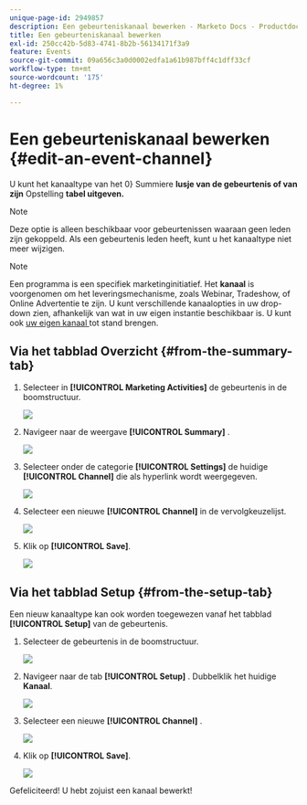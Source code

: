 ```yaml
---
unique-page-id: 2949857
description: Een gebeurteniskanaal bewerken - Marketo Docs - Productdocumentatie
title: Een gebeurteniskanaal bewerken
exl-id: 250cc42b-5d83-4741-8b2b-56134171f3a9
feature: Events
source-git-commit: 09a656c3a0d0002edfa1a61b987bff4c1dff33cf
workflow-type: tm+mt
source-wordcount: '175'
ht-degree: 1%

---
```


# Een gebeurteniskanaal bewerken {#edit-an-event-channel}

U kunt het kanaaltype van het 0&rbrace; Summiere **lusje van de gebeurtenis of van zijn** Opstelling **tabel uitgeven.**

>[!NOTE]
>
>Deze optie is alleen beschikbaar voor gebeurtenissen waaraan geen leden zijn gekoppeld. Als een gebeurtenis leden heeft, kunt u het kanaaltype niet meer wijzigen.

>[!NOTE]
>
>Een programma is een specifiek marketinginitiatief. Het **kanaal** is voorgenomen om het leveringsmechanisme, zoals Webinar, Tradeshow, of Online Advertentie te zijn. U kunt verschillende kanaalopties in uw drop-down zien, afhankelijk van wat in uw eigen instantie beschikbaar is. U kunt ook [ uw eigen kanaal ](/help/marketo/product-docs/administration/tags/create-a-program-channel.md) tot stand brengen.

## Via het tabblad Overzicht {#from-the-summary-tab}

1. Selecteer in **[!UICONTROL Marketing Activities]** de gebeurtenis in de boomstructuur.

   ![](assets/eventprogramseelct.png)

1. Navigeer naar de weergave **[!UICONTROL Summary]** .

   ![](assets/eventprogramsummary.png)

1. Selecteer onder de categorie **[!UICONTROL Settings]** de huidige **[!UICONTROL Channel]** die als hyperlink wordt weergegeven.

   ![](assets/channeltypeevent.png)

1. Selecteer een nieuwe **[!UICONTROL Channel]** in de vervolgkeuzelijst.

   ![](assets/tradeshowchange.png)

1. Klik op **[!UICONTROL Save]**.

   ![](assets/2017-06-13-09-35-53.png)

## Via het tabblad Setup {#from-the-setup-tab}

Een nieuw kanaaltype kan ook worden toegewezen vanaf het tabblad **[!UICONTROL Setup]** van de gebeurtenis.

1. Selecteer de gebeurtenis in de boomstructuur.

   ![](assets/eventprogramseelct.png)

1. Navigeer naar de tab **[!UICONTROL Setup]** . Dubbelklik het huidige **Kanaal**.

   ![](assets/setuptabchangechannel.png)

1. Selecteer een nieuwe **[!UICONTROL Channel]** .

   ![](assets/tradeshowchange.png)

1. Klik op **[!UICONTROL Save]**.

   ![](assets/2017-06-13-09-35-53.png)

Gefeliciteerd! U hebt zojuist een kanaal bewerkt!
